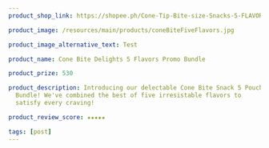 ```yaml
---
product_shop_link: https://shopee.ph/Cone-Tip-Bite-size-Snacks-5-FLAVORS-PROMO-BUNDLE-(CONE-BITE-DELIGHTS)-Chocolate-Filled-Wafer-(120g)-i.1049185961.23484427198?sp_atk=a35f51a4-3ccf-4776-9d31-e73a654d4bec&xptdk=a35f51a4-3ccf-4776-9d31-e73a654d4bec

product_image: /resources/main/products/coneBiteFiveFlavors.jpg

product_image_alternative_text: Test

product_name: Cone Bite Delights 5 Flavors Promo Bundle

product_prize: 530

product_description: Introducing our delectable Cone Bite Snack 5 Pouches Promo
  Bundle! We've combined the best of five irresistable flavors to
  satisfy every craving!

product_review_score: ★★★★★

tags: [post]
---
```

